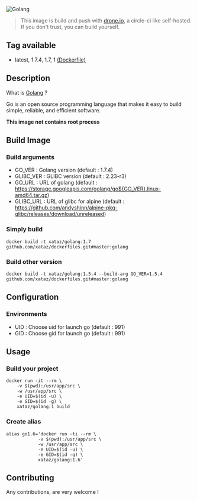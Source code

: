 ![Golang](https://blog.golang.org/gopher/gopher.png)

> This image is build and push with [drone.io](https://github.com/drone/drone), a circle-ci like self-hosted.
> If you don't trust, you can build yourself.

## Tag available
* latest, 1.7.4, 1.7, 1 [(Dockerfile)](https://github.com/xataz/dockerfiles/blob/master/golang/Dockerfile)

## Description
What is [Golang](https://golang.org/) ?

Go is an open source programming language that makes it easy to build simple, reliable, and efficient software. 

**This image not contains root process**

## Build Image
### Build arguments
* GO_VER : Golang version (default : 1.7.4)
* GLIBC_VER : GLIBC version (default : 2.23-r3)
* GO_URL : URL of golang (default : https://storage.googleapis.com/golang/go${GO_VER}.linux-amd64.tar.gz)
* GLIBC_URL : URL of glibc for alpine (default : https://github.com/andyshinn/alpine-pkg-glibc/releases/download/unreleased)

### Simply build
```shell
docker build -t xataz/golang:1.7 github.com/xataz/dockerfiles.git#master:golang
```

### Build other version
```shell
docker build -t xataz/golang:1.5.4 --build-arg GO_VER=1.5.4 github.com/xataz/dockerfiles.git#master:golang
```

## Configuration
### Environments
* UID : Choose uid for launch go (default : 991)
* GID : Choose gid for launch go (default : 991)

## Usage
### Build your project
```shell
docker run -it --rm \
    -v $(pwd):/usr/app/src \
    -w /usr/app/src \
    -e UID=$(id -u) \
    -e GID=$(id -g) \
    xataz/golang:1 build
```

### Create alias
```shell
alias go1.6='docker run -ti --rm \
            -v $(pwd):/usr/app/src \
            -w /usr/app/src \
            -e UID=$(id -u) \
            -e GID=$(id -g) \
            xataz/golang:1.6'
```

## Contributing
Any contributions, are very welcome !